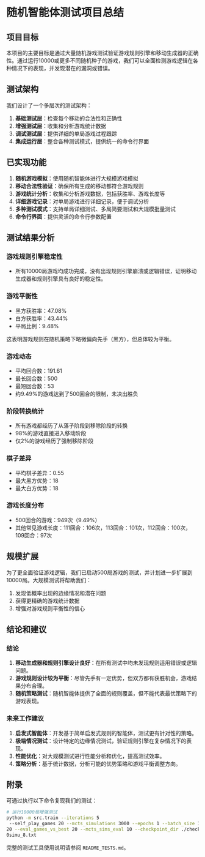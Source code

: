 # 随机智能体测试项目总结

## 项目目标

本项目的主要目标是通过大量随机游戏测试验证游戏规则引擎和移动生成器的正确性。通过运行10000或更多不同随机种子的游戏，我们可以全面检测游戏逻辑在各种情况下的表现，并发现潜在的漏洞或错误。

## 测试架构

我们设计了一个多层次的测试架构：

1. **基础测试层**：检查每个移动的合法性和正确性
2. **增强测试层**：收集和分析游戏统计数据
3. **调试测试层**：提供详细的单局游戏过程跟踪
4. **集成运行层**：整合各种测试模式，提供统一的命令行界面

## 已实现功能

1. **随机游戏模拟**：使用随机智能体进行大规模游戏模拟
2. **移动合法性验证**：确保所有生成的移动都符合游戏规则
3. **游戏统计分析**：收集和分析游戏数据，包括获胜率、游戏长度等
4. **详细游戏记录**：对单局游戏进行详细记录，便于调试分析
5. **多种测试模式**：支持单局详细测试、多局简要测试和大规模批量测试
6. **命令行界面**：提供灵活的命令行参数配置

## 测试结果分析

### 游戏规则引擎稳定性

* 所有10000局游戏均成功完成，没有出现规则引擎崩溃或逻辑错误，证明移动生成器和规则引擎具有良好的稳定性。

### 游戏平衡性

* 黑方获胜率：47.08%
* 白方获胜率：43.44%
* 平局比例：9.48%

这表明游戏规则在随机策略下略微偏向先手（黑方），但总体较为平衡。

### 游戏动态

* 平均回合数：191.61
* 最长回合数：500
* 最短回合数：53
* 约9.49%的游戏达到了500回合的限制，未决出胜负

### 阶段转换统计

* 所有游戏都经历了从落子阶段到移除阶段的转换
* 98%的游戏直接进入移动阶段
* 仅2%的游戏经历了强制移除阶段

### 棋子差异

* 平均棋子差异：0.55
* 最大黑方优势：18
* 最大白方优势：18

### 游戏长度分布

* 500回合的游戏：949次（9.49%）
* 其他常见游戏长度：111回合：106次，113回合：101次，112回合：100次，109回合：97次

## 规模扩展

为了更全面验证游戏逻辑，我们已启动500局游戏的测试，并计划进一步扩展到10000局。大规模测试将帮助我们：

1. 发现低概率出现的边缘情况和潜在问题
2. 获得更精确的游戏统计数据
3. 增强对游戏规则平衡性的信心

## 结论和建议

### 结论

1. **移动生成器和规则引擎设计良好**：在所有测试中均未发现规则适用错误或逻辑问题。
2. **游戏规则设计较为平衡**：尽管先手有一定优势，但双方都有获胜机会，游戏结果分布合理。
3. **随机策略测试**：随机智能体提供了全面的规则覆盖，但不能代表最优策略下的游戏表现。

### 未来工作建议

1. **启发式智能体**：开发基于简单启发式规则的智能体，测试更有针对性的策略。
2. **极端情况测试**：设计特定的边缘情况测试，验证规则引擎在复杂情况下的表现。
3. **性能优化**：对大规模测试进行性能分析和优化，提高测试效率。
4. **策略分析**：基于统计数据，分析可能的优势策略和游戏平衡调整方向。

## 附录

可通过执行以下命令复现我们的测试：

```bash
# 运行10000局增强测试
python -m src.train --iterations 5
 --self_play_games 20 --mcts_simulations 3000 --epochs 1 --batch_size 128 --eval_games_vs_random 
20 --eval_games_vs_best 20 --mcts_sims_eval 10 --checkpoint_dir ./checkpoints_eval_run > test_300
0simu_8.txt
```

完整的测试工具使用说明请参阅 `README_TESTS.md`。
